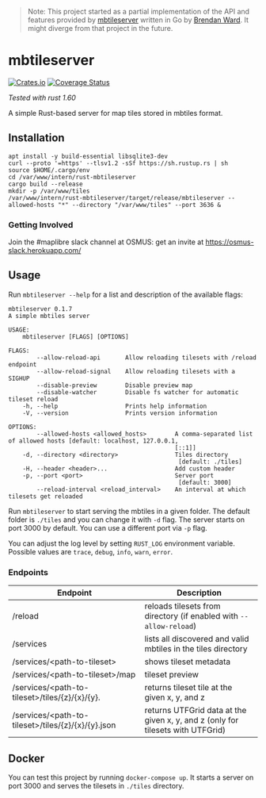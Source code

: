 > Note: This project started as a partial implementation of the API and features provided by [mbtileserver](https://github.com/consbio/mbtileserver) written in Go by [Brendan Ward](https://github.com/brendan-ward). It might diverge from that project in the future.

# mbtileserver

[![Crates.io](https://img.shields.io/crates/v/mbtileserver.svg)](https://crates.io/crates/mbtileserver)
[![Coverage Status](https://coveralls.io/repos/github/maplibre/mbtileserver-rs/badge.svg)](https://coveralls.io/github/maplibre/mbtileserver-rs)

_Tested with rust 1.60_

A simple Rust-based server for map tiles stored in mbtiles format.


## Installation
```
apt install -y build-essential libsqlite3-dev
curl --proto '=https' --tlsv1.2 -sSf https://sh.rustup.rs | sh
source $HOME/.cargo/env
cd /var/www/intern/rust-mbtileserver
cargo build --release
mkdir -p /var/www/tiles
/var/www/intern/rust-mbtileserver/target/release/mbtileserver --allowed-hosts "*" --directory "/var/www/tiles" --port 3636 &
```

### Getting Involved

Join the #maplibre slack channel at OSMUS: get an invite at https://osmus-slack.herokuapp.com/

## Usage

Run `mbtileserver --help` for a list and description of the available flags:

```
mbtileserver 0.1.7
A simple mbtiles server

USAGE:
    mbtileserver [FLAGS] [OPTIONS]

FLAGS:
        --allow-reload-api       Allow reloading tilesets with /reload endpoint
        --allow-reload-signal    Allow reloading tilesets with a SIGHUP
        --disable-preview        Disable preview map
        --disable-watcher        Disable fs watcher for automatic tileset reload
    -h, --help                   Prints help information
    -V, --version                Prints version information

OPTIONS:
        --allowed-hosts <allowed_hosts>        A comma-separated list of allowed hosts [default: localhost, 127.0.0.1,
                                               [::1]]
    -d, --directory <directory>                Tiles directory
                                                [default: ./tiles]
    -H, --header <header>...                   Add custom header
    -p, --port <port>                          Server port
                                                [default: 3000]
        --reload-interval <reload_interval>    An interval at which tilesets get reloaded
```

Run `mbtileserver` to start serving the mbtiles in a given folder. The default folder is `./tiles` and you can change it with `-d` flag.
The server starts on port 3000 by default. You can use a different port via `-p` flag.

You can adjust the log level by setting `RUST_LOG` environment variable. Possible values are `trace`, `debug`, `info`, `warn`, `error`.

### Endpoints

| Endpoint                                                     | Description                                                                    |
|--------------------------------------------------------------|--------------------------------------------------------------------------------|
| /reload                                                      | reloads tilesets from directory (if enabled with `--allow-reload`)             |
| /services                                                    | lists all discovered and valid mbtiles in the tiles directory                  |
| /services/\<path-to-tileset>                                 | shows tileset metadata                                                         |
| /services/\<path-to-tileset>/map                             | tileset preview                                                                |
| /services/\<path-to-tileset>/tiles/{z}/{x}/{y}.<tile-format> | returns tileset tile at the given x, y, and z                                  |
| /services/\<path-to-tileset>/tiles/{z}/{x}/{y}.json          | returns UTFGrid data at the given x, y, and z (only for tilesets with UTFGrid) |

## Docker

You can test this project by running `docker-compose up`. It starts a server on port 3000 and serves the tilesets in `./tiles` directory.
